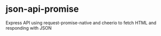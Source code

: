 # json-api-promise
Express API using request-promise-native and cheerio to fetch HTML and responding with JSON
